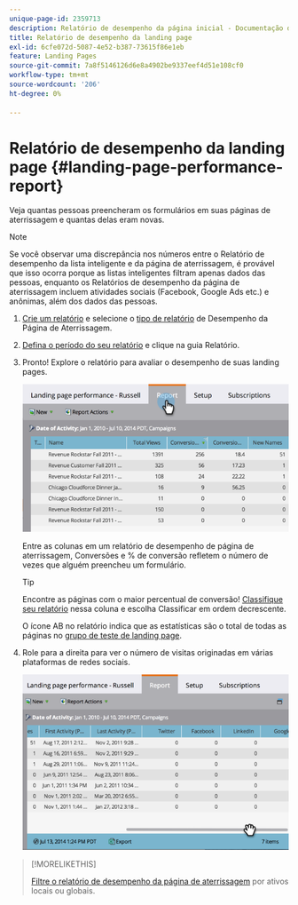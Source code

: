 ```yaml
---
unique-page-id: 2359713
description: Relatório de desempenho da página inicial - Documentação do Marketo - Documentação do produto
title: Relatório de desempenho da landing page
exl-id: 6cfe072d-5087-4e52-b387-73615f86e1eb
feature: Landing Pages
source-git-commit: 7a8f5146126d6e8a4902be9337eef4d51e108cf0
workflow-type: tm+mt
source-wordcount: '206'
ht-degree: 0%

---
```


# Relatório de desempenho da landing page {#landing-page-performance-report}

Veja quantas pessoas preencheram os formulários em suas páginas de aterrissagem e quantas delas eram novas.

>[!NOTE]
>
>Se você observar uma discrepância nos números entre o Relatório de desempenho da lista inteligente e da página de aterrissagem, é provável que isso ocorra porque as listas inteligentes filtram apenas dados das pessoas, enquanto os Relatórios de desempenho da página de aterrissagem incluem atividades sociais (Facebook, Google Ads etc.) e anônimas, além dos dados das pessoas.

1. [Crie um relatório](/help/marketo/product-docs/reporting/basic-reporting/creating-reports/create-a-report-in-a-program.md) e selecione o [tipo de relatório](/help/marketo/product-docs/reporting/basic-reporting/report-types/report-type-overview.md) de Desempenho da Página de Aterrissagem.
1. [Defina o período do seu relatório](/help/marketo/product-docs/reporting/basic-reporting/editing-reports/change-a-report-time-frame.md) e clique na guia Relatório.
1. Pronto! Explore o relatório para avaliar o desempenho de suas landing pages.

   ![](assets/image2014-9-16-15-3a53-3a33.png)

   Entre as colunas em um relatório de desempenho de página de aterrissagem, Conversões e % de conversão refletem o número de vezes que alguém preencheu um formulário.

   >[!TIP]
   >
   >Encontre as páginas com o maior percentual de conversão! [Classifique seu relatório](/help/marketo/product-docs/reporting/basic-reporting/editing-reports/sort-report-on-columns.md) nessa coluna e escolha Classificar em ordem decrescente.

   O ícone AB no relatório indica que as estatísticas são o total de todas as páginas no [grupo de teste de landing page](/help/marketo/product-docs/demand-generation/landing-pages/understanding-landing-pages/landing-page-test-groups.md).

1. Role para a direita para ver o número de visitas originadas em várias plataformas de redes sociais.

   ![](assets/image2014-9-16-15-3a54-3a27.png)

>[!MORELIKETHIS]
>
>[Filtre o relatório de desempenho da página de aterrissagem](/help/marketo/product-docs/demand-generation/landing-pages/landing-page-actions/filter-a-landing-page-performance-report.md) por ativos locais ou globais.

